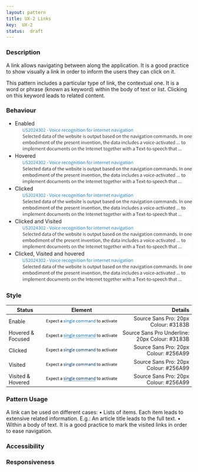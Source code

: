 ```yaml
---
layout: pattern
title: UX-2 Links
key:  UX-2
status:  draft 
---
```



### Description
A link allows navigating between along the application. It is a good practice to show visually a link in order to inform the users they can click on it. 

This pattern includes a particular type of link, the contextual one. It is a word or phrase (known as keyword) within the body of text or list. Clicking on this keyword leads to related content.  

### Behaviour

- Enabled
![Enabled link](ux02resources/link-e.png "Enabled Link")
- Hovered
![Enabled link](ux02resources/link-e.png "Enabled Link")
- Clicked
![Enabled link](ux02resources/link-e.png "Enabled Link")
- Clicked and Visited
![Enabled link](ux02resources/link-e.png "Enabled Link")
- Clicked, Visited and hovered
![Enabled link](ux02resources/link-e.png "Enabled Link")

### Style

| Status                | Element                                                  | Details                                 |
| --------------------- |:--------------------------------------------------------:| ---------------------------------------:|
|Enable                 | ![Enabled link](ux02resources/link-e2.png "Enabled Link") | Source Sans Pro: 20px   Colour: #3183B  |
| Hovered & Focused     | ![Enabled link](ux02resources/link-hf2.png "Enabled Link") | Source Sans Pro Underline: 20px   Colour: #3183B |
| Clicked               | ![Enabled link](ux02resources/link-c2.png "Enabled Link") | Source Sans Pro: 20px   Colour: #256A99 |
| Visited               | ![Enabled link](ux02resources/link-v2.png "Enabled Link") | Source Sans Pro: 20px   Colour: #256A99 |
| Visited & Hovered     | ![Enabled link](ux02resources/link-vh2.png "Enabled Link") | Source Sans Pro: 20px   Colour: #256A99 |


### Pattern Usage
A link can be used on different cases:
•	Lists of items. Each item leads to extensive related information. E.g.: An article title leads to the full text. 
•	Within a body of text. 
It is a good practice to mark the visited links in order to ease navigation.  

### Accessibility

### Responsiveness
